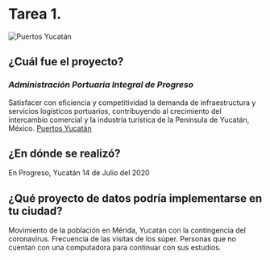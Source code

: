 # Tarea 1.

![Puertos Yucatán](https://www.bing.com/images/search?view=detailV2&ccid=DVr2TVwT&id=69006D70CF97E1ABCD5FBFDC8AB68C8F3B0EF89F&thid=OIP.DVr2TVwT5FBSpOLJ5f--5QHaFc&mediaurl=https%3a%2f%2fwww.sparp.com.mx%2fLogoCoordinacionGralDePuertos2013.jpg&exph=752&expw=1024&q=administraci%c3%b3n+portuaria+integral+de+progreso&simid=608033271714022208&ck=AAB0CA68E89D8B41D175AB979CFE9959&selectedIndex=0&FORM=IRPRST&ajaxhist=0)
## ¿Cuál fue el proyecto? 

### *Administración Portuaria Integral de Progreso*

Satisfacer con eficiencia y competitividad la demanda de infraestructura y servicios logísticos portuarios, contribuyendo al crecimiento del intercambio comercial y la industria turística de la Península de Yucatán, México.
[Puertos Yucatán](https://www.puertosyucatan.com/)
	
## ¿En dónde se realizó?

En Progreso, Yucatán 14 de Julio del 2020

## ¿Qué proyecto de datos podría implementarse en tu ciudad?

Movimiento de la población en Mérida, Yucatán con la contingencia del coronavirus.
Frecuencia de las visitas de los súper.
Personas que no cuentan con una computadora para continuar con sus estudios.
